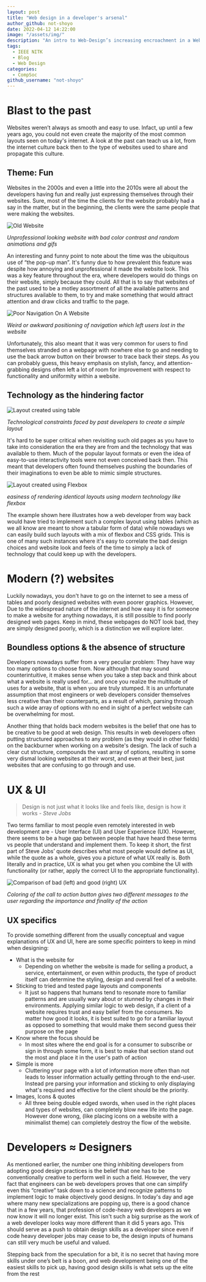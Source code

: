 ```yaml
---
layout: post
title: "Web design in a developer's arsenal"
author_github: not-shoyo
date: 2022-04-12 14:22:00
image: "/assets/img/"
description: "An intro to Web-Design’s increasing encroachment in a Web-Developer’s workspace"
tags:
  - IEEE NITK
  - Blog
  - Web Design
categories:
  - CompSoc
github_username: "not-shoyo"
---
```


# **Blast to the past**

Websites weren’t always as smooth and easy to use. Infact, up until a few years ago, you could not even create the majority of the most common layouts seen on today's internet. A look at the past can teach us a lot, from the internet culture back then to the type of websites used to share and propagate this culture.

## Theme: Fun

Websites in the 2000s and even a little into the 2010s were all about the developers having fun and really just expressing themselves through their websites. Sure, most of the time the clients for the website probably had a say in the matter, but in the beginning, the clients were the same people that were making the websites.

![Old Website](/blog/assets/img/Web-design-in-a-developer's-arsenal/old_website_1.png "Unprofessional looking website with bad color contrast and random animations and gifs")

_Unprofessional looking website with bad color contrast and random animations and gifs_

An interesting and funny point to note about the time was the ubiquitous use of “the pop-up man”. It's funny due to how prevalent this feature was despite how annoying and unprofessional it made the website look. This was a key feature throughout the era, where developers would do things on their website, simply because they could. All that is to say that websites of the past used to be a motley assortment of all the available patterns and structures available to them, to try and make something that would attract attention and draw clicks and traffic to the page.

![Poor Navigation On A Website](/blog/assets/img/Web-design-in-a-developer's-arsenal/poor_navigation_1.jpg "Weird or awkward positioning of navigation which left users lost in the website")

_Weird or awkward positioning of navigation which left users lost in the website_

Unfortunately, this also meant that it was very common for users to find themselves stranded on a webpage with nowhere else to go and needing to use the back arrow button on their browser to trace back their steps. As you can probably guess, this heavy emphasis on stylish, fancy, and attention-grabbing designs often left a lot of room for improvement with respect to functionality and uniformity within a website.

## Technology as the hindering factor

![Layout created using table](/blog/assets/img/Web-design-in-a-developer's-arsenal/table_layouts_1.jpg "Technological constraints faced by past developers to create a simple layout")

_Technological constraints faced by past developers to create a simple layout_

It's hard to be super critical when revisiting such old pages as you have to take into consideration the era they are from and the technology that was available to them. Much of the popular layout formats or even the idea of easy-to-use interactivity tools were not even conceived back then. This meant that developers often found themselves pushing the boundaries of their imaginations to even be able to mimic simple structures.

![Layout created using Flexbox](/blog/assets/img/Web-design-in-a-developer's-arsenal/flex_layouts_1.jpg "easiness of rendering identical layouts using modern technology like flexbox")

_easiness of rendering identical layouts using modern technology like flexbox_

The example shown here illustrates how a web developer from way back would have tried to implement such a complex layout using tables (which as we all know are meant to show a tabular form of data) while nowadays we can easily build such layouts with a mix of flexbox and CSS grids. This is one of many such instances where it's easy to correlate the bad design choices and website look and feels of the time to simply a lack of technology that could keep up with the developers.

# **Modern (?) websites**

Luckily nowadays, you don't have to go on the internet to see a mess of tables and poorly designed websites with even poorer graphics. However, Due to the widespread nature of the internet and how easy it is for someone to make a website for anything nowadays, it is still possible to find poorly designed web pages. Keep in mind, these webpages do NOT look bad, they are simply designed poorly, which is a distinction we will explore later.

## Boundless options & the absence of structure

Developers nowadays suffer from a very peculiar problem: They have way too many options to choose from. Now although that may sound counterintuitive, it makes sense when you take a step back and think about what a website is really used for… and once you realize the multitude of uses for a website, that is when you are truly stumped. It is an unfortunate assumption that most engineers or web developers consider themselves less creative than their counterparts, as a result of which, parsing through such a wide array of options with no end in sight of a perfect website can be overwhelming for most.

Another thing that holds back modern websites is the belief that one has to be creative to be good at web design. This results in web developers often putting structured approaches to any problem (as they would in other fields) on the backburner when working on a website's design. The lack of such a clear cut structure, compounds the vast array of options, resulting in some very dismal looking websites at their worst, and even at their best, just websites that are confusing to go through and use.

# **UX & UI**

> Design is not just what it looks like and feels like, design is how it works - _Steve Jobs_

Two terms familiar to most people even remotely interested in web development are - User Interface (UI) and User Experience (UX). However, there seems to be a huge gap between people that have heard these terms vs people that understand and implement them. To keep it short, the first part of Steve Jobs’ quote describes what most people would define as UI, while the quote as a whole, gives you a picture of what UX really is. Both literally and in practice, UX is what you get when you combine the UI with functionality (or rather, apply the correct UI to the appropriate functionality).

![Comparison of bad (left) and good (right) UX](/blog/assets/img/Web-design-in-a-developer's-arsenal/UX_good_vs_bad.png "Coloring of the call to action button gives two different messages to the user regarding the importance and finality of the action")

_Coloring of the call to action button gives two different messages to the user regarding the importance and finality of the action_

## UX specifics

To provide something different from the usually conceptual and vague explanations of UX and UI, here are some specific pointers to keep in mind when designing:

- What is the website for
  - Depending on whether the website is made for selling a product, a service, entertainment, or even within products, the type of product itself can determine the styling, design and overall feel of a website.
- Sticking to tried and tested page layouts and components
  - It just so happens that humans tend to resonate more to familiar patterns and are usually wary about or stunned by changes in their environments. Applying similar logic to web design, if a client of a website requires trust and easy belief from the consumers. No matter how good it looks, it is best suited to go for a familiar layout as opposed to something that would make them second guess their purpose on the page
- Know where the focus should be
  - In most sites where the end goal is for a consumer to subscribe or sign in through some form, it is best to make that section stand out the most and place it in the user's path of action
- Simple is more
  - Cluttering your page with a lot of information more often than not leads to lesser information actually getting through to the end-user. Instead pre parsing your information and sticking to only displaying what's required and effective for the client should be the priority.
- Images, Icons & quotes
  - All three being double edged swords, when used in the right places and types of websites, can completely blow new life into the page. However done wrong, (like placing icons on a website with a minimalist theme) can completely destroy the flow of the website.

# **Developers ≈ Designers**

As mentioned earlier, the number one thing inhibiting developers from adopting good design practices is the belief that one has to be conventionally creative to perform well in such a field. However, the very fact that engineers can be web developers proves that one can simplify even this “creative” task down to a science and recognize patterns to implement logic to make objectively good designs. In today's day and age where many new specializations are popping up, there is a good chance that in a few years, that profession of code-heavy web developers as we now know it will no longer exist. This isn't such a big surprise as the work of a web developer looks way more different than it did 5 years ago. This should serve as a push to obtain design skills as a developer since even if code heavy developer jobs may cease to be, the design inputs of humans can still very much be useful and valued.

Stepping back from the speculation for a bit, it is no secret that having more skills under one’s belt is a boon, and web development being one of the easiest skills to pick up, having good design skills is what sets up the elite from the rest
